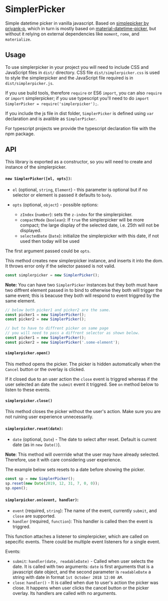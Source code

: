 # SimplerPicker

Simple datetime picker in vanilla javascript. Based on [simplepicker by priyank-p](https://github.com/priyank-p/simplepicker), which in turn is mostly based on [material-datetime-picker](https://github.com/ripjar/material-datetime-picker), but without it relying on external dependencies like `moment`, `rome`, and `materialize`.

## Usage

To use simplerpicker in your project you will need to include
CSS and JavaScript files in `dist/` directory. CSS file `dist/simplerpicker.css`
is used to style the simplerpicker and the JavaScript file required is in `dist/simplerpicker.js`.

If you use build tools, therefore `require` or ES6 `import`, you can also
`require` or `import` simplerpicker; if you use typescript you'll need to do
`import SimplerPicker = require('simplerpicker');`.

If you include the js file in dist folder, `SimplerPicker` is defined using
`var` declaration and is avalible as `SimplerPicker`.

For typescript projects we provide the typescript declaration file
with the npm package.

## API

This library is exported as a constructor, so you will need to create
and instance of the simplerpicker.

#### `new SimplerPicker([el, opts])`:
  * `el` (optional, `string`, `Element`) - this parameter is optional
  but if no selector or element is passed it defaults to `body`.

  * `opts` (optional, `object`) - possible options:
    - `zIndex` (`number`): sets the `z-index` for the simplerpicker.
    - `compactMode` (`boolean`): If `true` the simplerpicker will be more compact; the large
                                 display of the selected date, i.e. 25th will not be displayed.
    - `selectedDate` (`Date`): initialize the simplerpicker with this date, if not used then today
                               will be used

The first argument passed could be `opts`.

This method creates new simplerpicker instance, and inserts it into the dom.
It throws error only if the selector passed is not valid.
```javascript
const simplerpicker = new SimplerPicker();
```

**Note:** You can have two `SimplerPicker` instances but they both must have
two diffrent element passed in to bind to otherwise they both will trigger the same
event; this is beacuse they both will respond to event triggred by the same element.

```javascript
// below both picker1 and picker2 are the same.
const picker1 = new SimplerPicker();
const picker2 = new SimplerPicker();

// but to have to diffrent picker on same page
// you will need to pass a diffrent selector as shown below.
const picker1 = new SimplerPicker();
const picker2 = new SimplerPicker('.some-element');
```

#### `simplerpicker.open()`

This method opens the picker. The picker is hidden automatically
when the `Cancel` button or the overlay is clicked.

If it closed due to an user action the `close` event is triggred whereas
if the user selected an date the `submit` event it triggred. See `on` method
below to listen to these events.

#### `simplerpicker.close()`

This method closes the picker without the user's action.
Make sure you are not ruining user experience unnecessarily.

#### `simplerpicker.reset(date)`:
  * `date` (optional, `Date`) - The date to select after reset. Default is current date (as in `new Date()`).

**Note**: This method will overrride what the user may have already selected. Therefore,
use it with care considering user experience.

The example below sets resets to a date before showing the picker.
```javascript
const sp = new SimplerPicker();
sp.reset(new Date(2019, 12, 31, 7, 0, 0));
sp.open();
```

#### `simplerpicker.on(event, handler)`:
  - `event` (required, `string`): The name of the event, currently
    `submit`, and `close` are supported.
  - `handler` (required, `function`): This handler is called then
    the event is triggred.

This function attaches a listener to simplerpicker, which are called on sepecific events.
There could be multiple event listeners for a single event.

Events:
  - `submit`: `handler(date, readableDate)` - Called
    when user selects the date. It is called with two arguments:
    `date` is first arguments that is a javascript date object, and
    the second parameter is `readableDate` a string with date in format
    `1st October 2018 12:00 AM`.
  - `close`: `handler()` - It is called when due to user's action the
    picker was close. It happens when user clicks the cancel button
    or the picker overlay. Its handlers are called with no arguments.
